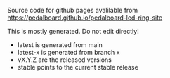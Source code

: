 Source code for github pages avalilable from https://pedalboard.github.io/pedalboard-led-ring-site

This is mostly generated. Do not edit directly!

* latest is generated from main
* latest-x is generated from branch x
* vX.Y.Z are the released versions
* stable points to the current stable release
